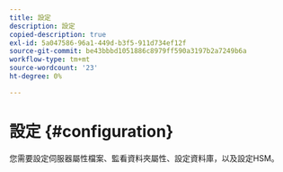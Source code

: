 ```yaml
---
title: 設定
description: 設定
copied-description: true
exl-id: 5a047586-96a1-449d-b3f5-911d734ef12f
source-git-commit: be43bbbd1051886c8979ff590a3197b2a7249b6a
workflow-type: tm+mt
source-wordcount: '23'
ht-degree: 0%

---
```


# 設定 {#configuration}

您需要設定伺服器屬性檔案、監看資料夾屬性、設定資料庫，以及設定HSM。
